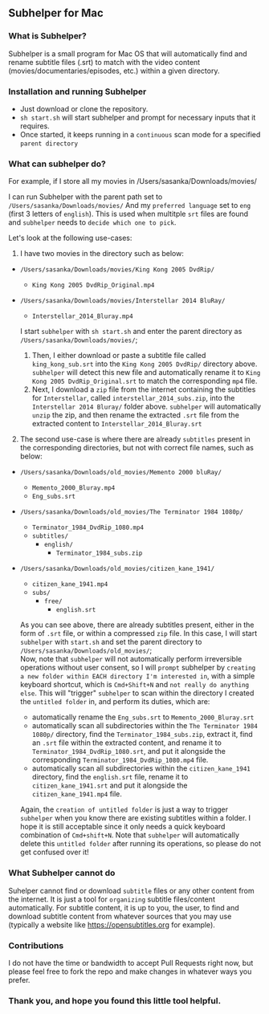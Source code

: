## Subhelper for Mac

### What is Subhelper?
Subhelper is a small program for Mac OS that will automatically find and rename subtitle files (.srt) to match with the video content (movies/documentaries/episodes, etc.) within a given directory.


### Installation and running Subhelper
- Just download or clone the repository.
- `sh start.sh` will start subhelper and prompt for necessary inputs that it requires.
- Once started, it keeps running in a `continuous` scan mode for a specified `parent directory`


### What can subhelper do?
For example, if I store all my movies in /Users/sasanka/Downloads/movies/

I can run Subhelper with the parent path set to
`/Users/sasanka/Downloads/movies/`
And my `preferred language` set to `eng` (first 3 letters of `english`). This is used when multitple `srt` files are found and `subhelper` needs to `decide which one to pick`.

Let's look at the following use-cases:

1. I have two movies in the directory such as below: 
  - `/Users/sasanka/Downloads/movies/King Kong 2005 DvdRip/`
    - `King Kong 2005 DvdRip_Original.mp4`
- `/Users/sasanka/Downloads/movies/Interstellar 2014 BluRay/`
  - `Interstellar_2014_Bluray.mp4`

  I start `subhelper` with `sh start.sh` and enter the parent directory as `/Users/sasanka/Downloads/movies/`;
  1. Then, I either download or paste a subtitle file called
  `king_kong_sub.srt` into the `King Kong 2005 DvdRip/` directory above. `subhelper` will detect this new file and automatically rename it to `King Kong 2005 DvdRip_Original.srt` to match the corresponding `mp4` file.
  2. Next, I download a `zip` file from the internet containing the subtitles for `Interstellar`, called `interstellar_2014_subs.zip`, into the `Interstellar 2014 Bluray/` folder above. `subhelper` will automatically `unzip` the zip, and then rename the extracted `.srt` file from the extracted content to `Interstellar_2014_Bluray.srt`


2. The second use-case is where there are already `subtitles` present in the corresponding directories, but not with correct file names, such as below:

- `/Users/sasanka/Downloads/old_movies/Memento 2000 bluRay/`
  - `Memento_2000_Bluray.mp4`
  - `Eng_subs.srt`

- `/Users/sasanka/Downloads/old_movies/The Terminator 1984 1080p/`
  - `Terminator_1984_DvdRip_1080.mp4`
  - `subtitles/`
    - `english/`
      - `Terminator_1984_subs.zip`

- `/Users/sasanka/Downloads/old_movies/citizen_kane_1941/`
  - `citizen_kane_1941.mp4`
  - `subs/`
    - `free/`
      - `english.srt`

  As you can see above, there are already subtitles present, either in the form of `.srt` file, or within a compressed `zip` file. 
  In this case, I will start `subhelper` with `start.sh` and set the parent directory to `/Users/sasanka/Downloads/old_movies/`;  
  Now, note that `subhelper` will not automatically perform irreversible operations without user consent, so I will `prompt` subhelper by `creating a new folder within EACH directory I'm interested in`, with a simple keyboard shortcut, which is `Cmd+Shift+N` and `not really do anything else`. This will "trigger" `subhelper` to scan within the directory I created the `untitled folder` in, and perform its duties, which are:
  - automatically rename the `Eng_subs.srt` to `Memento_2000_Bluray.srt`
  - automatically scan all subdirectories within the `The Terminator 1984 1080p/` directory, find the `Terminator_1984_subs.zip`, extract it, find an `.srt` file within the extracted content, and rename it to `Terminator_1984_DvdRip_1080.srt`, and put it alongside the corresponding `Terminator_1984_DvdRip_1080.mp4` file.
  - automatically scan all subdirectories within the `citizen_kane_1941` directory, find the `english.srt` file, rename it to `citizen_kane_1941.srt` and put it alongside the `citizen_kane_1941.mp4` file.


  Again, the `creation of untitled folder` is just a way to trigger `subhelper` when you know there are existing subtitles within a folder. I hope it is still acceptable since it only needs a quick keyboard combination of `Cmd+shift+N`. Note that `subhelper` will automatically delete this `untitled folder` after running its operations, so please do not get confused over it!

### What Subhelper cannot do
Suhelper cannot find or download `subtitle` files or any other content from the internet. It is just a tool for `organizing` subtitle files/content automatically. For subtitle content, it is up to you, the user, to find and download subtitle content from whatever sources that you may use (typically a website like https://opensubtitles.org for example).


### Contributions
I do not have the time or bandwidth to accept Pull Requests right now, but please feel free to fork the repo and make changes in whatever ways you prefer.

### Thank you, and hope you found this little tool helpful.
